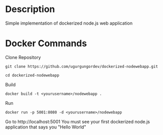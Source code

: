 # Description
Simple implementation of dockerized node.js web application


# Docker Commands

Clone Repository

```
git clone https://github.com/ugurgungordev/dockerized-nodewebapp.git
```

```
cd dockerized-nodewebapp
```

Build

```
docker build -t <yourusername>/nodewebapp .
```



Run

```
docker run -p 5001:8080 -d <yourusername>/nodewebapp 
```

Go to http://localhost:5001
You must see your first dockerized node.js application that says you "Hello World"





